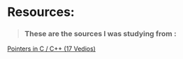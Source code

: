 # Resources:
> ### **These are the sources I was studying from :**

[Pointers in C / C++ (17 Vedios)](https://www.youtube.com/watch?v=h-HBipu_1P0&list=PL2_aWCzGMAwLZp6LMUKI3cc7pgGsasm2_ "Pointers")